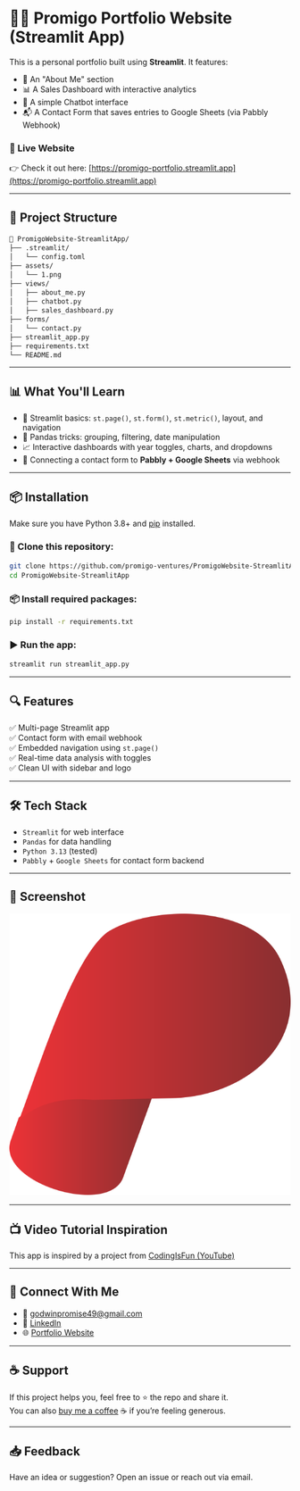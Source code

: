 # 🧑‍💻 Promigo Portfolio Website (Streamlit App)

This is a personal portfolio built using **Streamlit**. It features:

- 📄 An "About Me" section
- 📊 A Sales Dashboard with interactive analytics
- 🤖 A simple Chatbot interface
- 📬 A Contact Form that saves entries to Google Sheets (via Pabbly Webhook)

### 🔗 Live Website  
👉 Check it out here: [https://promigo-portfolio.streamlit.app](https://promigo-portfolio.streamlit.app)

---

## 📂 Project Structure

```
📁 PromigoWebsite-StreamlitApp/
├── .streamlit/
│   └── config.toml
├── assets/
│   └── 1.png
├── views/
│   ├── about_me.py
│   ├── chatbot.py
│   ├── sales_dashboard.py
├── forms/
│   └── contact.py
├── streamlit_app.py
├── requirements.txt
└── README.md
```

---

## 📊 What You'll Learn

- 🧠 Streamlit basics: `st.page()`, `st.form()`, `st.metric()`, layout, and navigation
- 🐼 Pandas tricks: grouping, filtering, date manipulation
- 📈 Interactive dashboards with year toggles, charts, and dropdowns
- 🔌 Connecting a contact form to **Pabbly + Google Sheets** via webhook

---

## 📦 Installation

Make sure you have Python 3.8+ and [pip](https://pip.pypa.io/en/stable/) installed.

### 🔁 Clone this repository:
```bash
git clone https://github.com/promigo-ventures/PromigoWebsite-StreamlitApp.git
cd PromigoWebsite-StreamlitApp
```

### 📦 Install required packages:
```bash
pip install -r requirements.txt
```

### ▶️ Run the app:
```bash
streamlit run streamlit_app.py
```

---

## 🔍 Features

✅ Multi-page Streamlit app  
✅ Contact form with email webhook  
✅ Embedded navigation using `st.page()`  
✅ Real-time data analysis with toggles  
✅ Clean UI with sidebar and logo

---

## 🛠 Tech Stack

- `Streamlit` for web interface  
- `Pandas` for data handling  
- `Python 3.13` (tested)  
- `Pabbly` + `Google Sheets` for contact form backend

---

## 📸 Screenshot

![App Preview](assets/1.png)

---

## 📺 Video Tutorial Inspiration

This app is inspired by a project from [CodingIsFun (YouTube)](https://www.youtube.com/@CodingIsFun)  

---

## 🤝 Connect With Me

- 📧 [godwinpromise49@gmail.com](mailto:godwinpromise49@gmail.com)
- 💼 [LinkedIn](https://linkedin.com/in/your-link)
- 🌐 [Portfolio Website](https://promigo-portfolio.streamlit.app)

---

## ☕ Support

If this project helps you, feel free to ⭐️ the repo and share it.  
You can also [buy me a coffee](https://ko-fi.com/yourlink) ☕ if you’re feeling generous.

---

## 📥 Feedback

Have an idea or suggestion? Open an issue or reach out via email.
